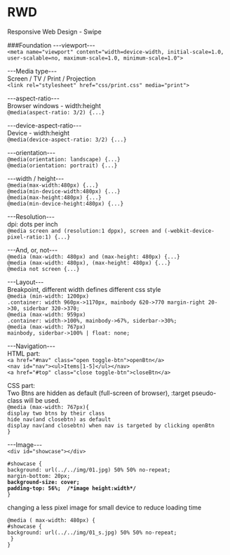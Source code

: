 # RWD
Responsive Web Design - Swipe

###Foundation
---viewport---  
`<meta name="viewport" content="width=device-width, initial-scale=1.0, 
user-scalable=no, maximum-scale=1.0, minimum-scale=1.0">`  

---Media type---  
Screen / TV / Print / Projection  
`<link rel="stylesheet" href="css/print.css" media="print">`  

---aspect-ratio---  
Browser windows - width:height  
`@media(aspect-ratio: 3/2) {...}`  

---device-aspect-ratio---  
Device - width:height  
`@media(device-aspect-ratio: 3/2) {...}`  

---orientation---  
`@media(orientation: landscape) {...}`  
`@media(orientation: portrait) {...}`  

---width / height---  
`@media(max-width:480px) {...}`  
`@media(min-device-width:480px) {...}`  
`@media(max-height:480px) {...}`  
`@media(min-device-height:480px) {...}`  

---Resolution---  
dpi: dots per inch  
`@media screen and (resolution:1 dppx), screen and (-webkit-device-pixel-ratio:1) {...}`  

---And, or, not---  
`@media (max-width: 480px) and (max-height: 480px) {...}`  
`@media (max-width: 480px), (max-height: 480px) {...}`  
`@media not screen {...}`  

---Layout---  
Breakpoint, different width defines different css style  
`@media (min-width: 1200px)`  
`.container: width 960px->1170px, mainbody 620->770 margin-right 20->30, siderbar 320->370;`  
`@media (max-width: 959px)`  
`.container: width->100%, mainbody->67%, siderbar->30%;`  
`@media (max-width: 767px)`  
`mainbody, siderbar->100% | float: none;`  

---Navigation---  
HTML part:  
`<a href="#nav" class="open toggle-btn">openBtn</a>`  
`<nav id="nav"><ul>Items[1-5]</ul></nav>`  
`<a href="#top" class="close toggle-btn">closeBtn</a>`  

CSS part:  
Two Btns are hidden as default (full-screen of browser), :target pseudo-class will be used.  
`@media (max-width: 767px){`  
`display two btns by their class`  
`hide nav(and closebtn) as default`  
`display nav(and closebtn) when nav is targeted by clicking openBtn`  
`}`  

---Image---  
`<div id="showcase"></div>`  

`#showcase {`  
  `background: url(../../img/01.jpg) 50% 50% no-repeat;`  
  `margin-bottom: 20px;`  
  **`background-size: cover;`**  
  **`padding-top: 56%;	/*image height:width*/`**  
`}`  

changing a less pixel image for small device to reduce loading time  

`@media ( max-width: 480px) {`  
`#showcase {`  
`background: url(../../img/01_s.jpg) 50% 50% no-repeat;`  
` }`  
`}`  